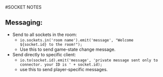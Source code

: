 #SOCKET NOTES

## Messaging:
- Send to all sockets in the room:
    - `io.sockets.in('room name').emit('message', "Welcome ${socket.id} to the room!");`
    - Use this to send game-state change message.
- Send directly to specific client:
    - `io.to(socket.id).emit('message', 'private message sent only to connector. your ID is ' + socket.id);`
    - use this to send player-specific messages.
